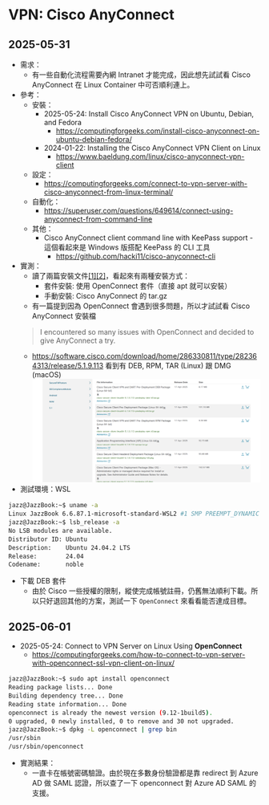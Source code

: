 # VPN: Cisco AnyConnect

## 2025-05-31

- 需求：
  - 有一些自動化流程需要內網 Intranet 才能完成，因此想先試試看 Cisco AnyConnect 在 Linux Container 中可否順利連上。
- 參考：
  - 安裝：
    - 2025-05-24: Install Cisco AnyConnect VPN on Ubuntu, Debian, and Fedora
      - https://computingforgeeks.com/install-cisco-anyconnect-on-ubuntu-debian-fedora/
    - 2024-01-22: Installing the Cisco AnyConnect VPN Client on Linux
      - https://www.baeldung.com/linux/cisco-anyconnect-vpn-client
  - 設定：
    - https://computingforgeeks.com/connect-to-vpn-server-with-cisco-anyconnect-from-linux-terminal/
  - 自動化：
    - https://superuser.com/questions/649614/connect-using-anyconnect-from-command-line
  - 其他：
    - Cisco AnyConnect client command line with KeePass support - 這個看起來是 Windows 版搭配 KeePass 的 CLI 工具
      - https://github.com/hacki11/cisco-anyconnect-cli
- 實測：
  - 讀了兩篇安裝文件[[1]](https://computingforgeeks.com/install-cisco-anyconnect-on-ubuntu-debian-fedora/)[[2]](https://www.baeldung.com/linux/cisco-anyconnect-vpn-client)，看起來有兩種安裝方式：
    - 套件安裝: 使用 OpenConnect 套件（直接 apt 就可以安裝）
    - 手動安裝: Cisco AnyConnect 的 tar.gz
  - 有一篇提到因為 OpenConnect 會遇到很多問題，所以才試試看 Cisco AnyConnect 安裝檔
  > I encountered so many issues with OpenConnect and decided to give AnyConnect a try.
  - https://software.cisco.com/download/home/286330811/type/282364313/release/5.1.9.113 看到有 DEB, RPM, TAR (Linux) 跟 DMG (macOS)
    ![](img/anyconnect-packages.png)
- 測試環境：WSL
```bash
jazz@JazzBook:~$ uname -a
Linux JazzBook 6.6.87.1-microsoft-standard-WSL2 #1 SMP PREEMPT_DYNAMIC Mon Apr 21 17:08:54 UTC 2025 x86_64 x86_64 x86_64 GNU/Linux
jazz@JazzBook:~$ lsb_release -a
No LSB modules are available.
Distributor ID: Ubuntu
Description:    Ubuntu 24.04.2 LTS
Release:        24.04
Codename:       noble
```
- 下載 DEB 套件
  - 由於 Cisco 一些授權的限制，縱使完成帳號註冊，仍舊無法順利下載。所以只好退回其他的方案，測試一下 `OpenConnect` 來看看能否達成目標。

## 2025-06-01

- 2025-05-24: Connect to VPN Server on Linux Using **OpenConnect**
  - https://computingforgeeks.com/how-to-connect-to-vpn-server-with-openconnect-ssl-vpn-client-on-linux/
```bash
jazz@JazzBook:~$ sudo apt install openconnect
Reading package lists... Done
Building dependency tree... Done
Reading state information... Done
openconnect is already the newest version (9.12-1build5).
0 upgraded, 0 newly installed, 0 to remove and 30 not upgraded.
jazz@JazzBook:~$ dpkg -L openconnect | grep bin
/usr/sbin
/usr/sbin/openconnect
```
- 實測結果：
  - 一直卡在帳號密碼驗證。由於現在多數身份驗證都是靠 redirect 到 Azure AD 做 SAML 認證，所以查了一下 openconnect 對 Azure AD SAML 的支援。
